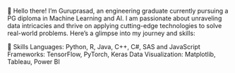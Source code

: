 👋 Hello there! I’m Guruprasad, an engineering graduate currently
pursuing a PG diploma in Machine Learning and AI.
I am passionate about unraveling data intricacies and thrive on applying cutting-edge technologies to solve real-world problems.
Here’s a glimpse into my journey and skills:

🔧 Skills
Languages: Python, R, Java, C++, C#, SAS and JavaScript
Frameworks: TensorFlow, PyTorch, Keras
Data Visualization: Matplotlib, Tableau, Power BI
